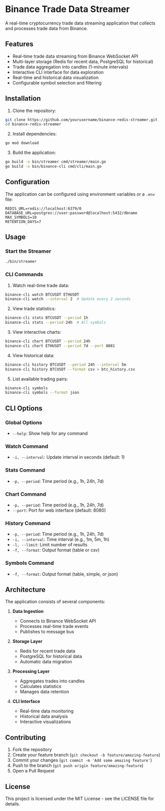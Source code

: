 # Binance Trade Data Streamer

A real-time cryptocurrency trade data streaming application that collects and processes trade data from Binance.

## Features

- Real-time trade data streaming from Binance WebSocket API
- Multi-layer storage (Redis for recent data, PostgreSQL for historical)
- Trade data aggregation into candles (1-minute intervals)
- Interactive CLI interface for data exploration
- Real-time and historical data visualization
- Configurable symbol selection and filtering

## Installation

1. Clone the repository:
```bash
git clone https://github.com/yourusername/binance-redis-streamer.git
cd binance-redis-streamer
```

2. Install dependencies:
```bash
go mod download
```

3. Build the application:
```bash
go build -o bin/streamer cmd/streamer/main.go
go build -o bin/binance-cli cmd/cli/main.go
```

## Configuration

The application can be configured using environment variables or a `.env` file:

```env
REDIS_URL=redis://localhost:6379/0
DATABASE_URL=postgres://user:password@localhost:5432/dbname
MAX_SYMBOLS=10
RETENTION_DAYS=7
```

## Usage

### Start the Streamer

```bash
./bin/streamer
```

### CLI Commands

1. Watch real-time trade data:
```bash
binance-cli watch BTCUSDT ETHUSDT
binance-cli watch --interval 2  # Update every 2 seconds
```

2. View trade statistics:
```bash
binance-cli stats BTCUSDT --period 1h
binance-cli stats --period 24h  # All symbols
```

3. View interactive charts:
```bash
binance-cli chart BTCUSDT --period 24h
binance-cli chart ETHUSDT --period 7d --port 8081
```

4. View historical data:
```bash
binance-cli history BTCUSDT --period 24h --interval 5m
binance-cli history BTCUSDT --format csv > btc_history.csv
```

5. List available trading pairs:
```bash
binance-cli symbols
binance-cli symbols --format json
```

## CLI Options

### Global Options
- `--help`: Show help for any command

### Watch Command
- `-i, --interval`: Update interval in seconds (default: 1)

### Stats Command
- `-p, --period`: Time period (e.g., 1h, 24h, 7d)

### Chart Command
- `-p, --period`: Time period (e.g., 1h, 24h, 7d)
- `--port`: Port for web interface (default: 8080)

### History Command
- `-p, --period`: Time period (e.g., 1h, 24h, 7d)
- `-i, --interval`: Time interval (e.g., 1m, 5m, 1h)
- `-l, --limit`: Limit number of results
- `-f, --format`: Output format (table or csv)

### Symbols Command
- `-f, --format`: Output format (table, simple, or json)

## Architecture

The application consists of several components:

1. **Data Ingestion**
   - Connects to Binance WebSocket API
   - Processes real-time trade events
   - Publishes to message bus

2. **Storage Layer**
   - Redis for recent trade data
   - PostgreSQL for historical data
   - Automatic data migration

3. **Processing Layer**
   - Aggregates trades into candles
   - Calculates statistics
   - Manages data retention

4. **CLI Interface**
   - Real-time data monitoring
   - Historical data analysis
   - Interactive visualizations

## Contributing

1. Fork the repository
2. Create your feature branch (`git checkout -b feature/amazing-feature`)
3. Commit your changes (`git commit -m 'Add some amazing feature'`)
4. Push to the branch (`git push origin feature/amazing-feature`)
5. Open a Pull Request

## License

This project is licensed under the MIT License - see the LICENSE file for details.
